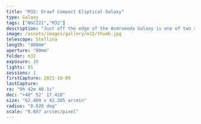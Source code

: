 ```yaml
---
title: "M32: Drawf Compact Eliptical Galaxy"
type: Galaxy
tags: ["NGC221","M32"]
description: "Just off the edge of the Andromeda Galaxy is one of two satellites orbiting the Milky Way's neighbor: M32, a dense cloud of stars that are classified as a dwarf, early-stage compact elliptical galaxy."
image: /assets/images/gallery/m32/thumb.jpg
telescope: Stellina
length: "400mm"
aperture: "80mm"
folder: m32
exposure: 10
lights: 81
sessions: 1
firstCapture: 2021-10-09 
lastCapture:
ra: "0h 42m 40.1s"
dec: "+40° 52' 17.418"
size: "62.489 x 42.205 arcmin"
radius: "0.628 deg"
scale: "0.687 arcsec/pixel"
---
```

